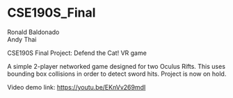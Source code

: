 # CSE190S_Final

Ronald Baldonado  
Andy Thai  

CSE190S Final Project: Defend the Cat! VR game

A simple 2-player networked game designed for two Oculus Rifts. This uses bounding box collisions in order to detect sword hits. Project is now on hold.

Video demo link: https://youtu.be/EKnVv269mdI
